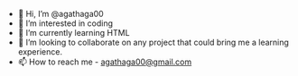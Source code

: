 - 👋 Hi, I’m @agathaga00
- 👀 I’m interested in coding 
- 🌱 I’m currently learning HTML
- 💞️ I’m looking to collaborate on any project that could bring me a learning experience.
- 📫 How to reach me  - agathaga00@gmail.com


<!---
agathaga00/agathaga00 is a ✨ special ✨ repository because its `README.md` (this file) appears on your GitHub profile.
You can click the Preview link to take a look at your changes.
--->
